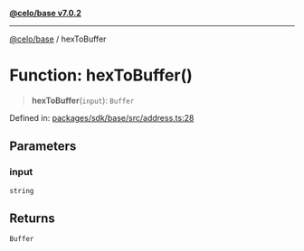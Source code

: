 [**@celo/base v7.0.2**](../README.md)

***

[@celo/base](../README.md) / hexToBuffer

# Function: hexToBuffer()

> **hexToBuffer**(`input`): `Buffer`

Defined in: [packages/sdk/base/src/address.ts:28](https://github.com/celo-org/developer-tooling/blob/master/packages/sdk/base/src/address.ts#L28)

## Parameters

### input

`string`

## Returns

`Buffer`
